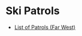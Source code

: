 # Ski Patrols


- [List of Patrols (Far West)](https://nspserves.org/index.php/farwest-division-patrols/)